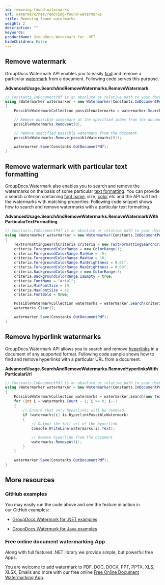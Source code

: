 ```yaml
---
id: removing-found-watermarks
url: watermark/net/removing-found-watermarks
title: Removing found watermarks
weight: 2
description: ""
keywords: 
productName: GroupDocs.Watermark for .NET
hideChildren: False
---
```

## Remove watermark

GroupDocs.Watermark API enables you to easily [find](https://apireference.groupdocs.com/net/watermark/groupdocs.watermark/watermarker/methods/search) and remove a particular [watermark](https://apireference.groupdocs.com/net/watermark/groupdocs.watermark.search/possiblewatermark) from a document. Following code serves this purpose.

**AdvancedUsage.SearchAndRemoveWatermarks.RemoveWatermark**

```csharp
// Constants.InDocumentPdf is an absolute or relative path to your document. Ex: @"C:\Docs\document.pdf"
using (Watermarker watermarker = new Watermarker(Constants.InDocumentPdf))
{
    PossibleWatermarkCollection possibleWatermarks = watermarker.Search();

    // Remove possible watermark at the specified index from the document.
    possibleWatermarks.RemoveAt(0);

    // Remove specified possible watermark from the document.
    possibleWatermarks.Remove(possibleWatermarks[0]);

    watermarker.Save(Constants.OutDocumentPdf);
}
```

## Remove watermark with particular text formatting

GroupDocs.Watermark also enables you to search and remove the watermarks on the basis of some particular [text formatting](https://apireference.groupdocs.com/net/watermark/groupdocs.watermark.search.searchcriteria/textformattingsearchcriteria). You can provide a search criterion containing [font name](https://apireference.groupdocs.com/net/watermark/groupdocs.watermark.search.searchcriteria/textformattingsearchcriteria/properties/fontname), size, [color](https://apireference.groupdocs.com/net/watermark/groupdocs.watermark.search.searchcriteria/textformattingsearchcriteria/properties/foregroundcolorrange) etc and the API will find the watermarks with matching properties. Following code snippet shows how to search and remove watermarks with a particular text formatting.

**AdvancedUsage.SearchAndRemoveWatermarks.RemoveWatermarkWithParticularTextFormatting**

```csharp
// Constants.InDocumentPdf is an absolute or relative path to your document. Ex: @"C:\Docs\document.pdf"
using (Watermarker watermarker = new Watermarker(Constants.InDocumentPdf))
{
    TextFormattingSearchCriteria criteria = new TextFormattingSearchCriteria();
    criteria.ForegroundColorRange = new ColorRange();
    criteria.ForegroundColorRange.MinHue = -5;
    criteria.ForegroundColorRange.MaxHue = 10;
    criteria.ForegroundColorRange.MinBrightness = 0.01f;
    criteria.ForegroundColorRange.MaxBrightness = 0.99f;
    criteria.BackgroundColorRange = new ColorRange();
    criteria.BackgroundColorRange.IsEmpty = true;
    criteria.FontName = "Arial";
    criteria.MinFontSize = 19;
    criteria.MaxFontSize = 42;
    criteria.FontBold = true;

    PossibleWatermarkCollection watermarks = watermarker.Search(criteria);
    watermarks.Clear();

    watermarker.Save(Constants.OutDocumentPdf);
}
```

## Remove hyperlink watermarks 

GroupDocs.Watermark API allows you to search and remove [hyperlinks](https://apireference.groupdocs.com/net/watermark/groupdocs.watermark.search/hyperlinkpossiblewatermark) in a document of any supported format. Following code sample shows how to find and remove hyperlinks with a particular URL from a document.

**AdvancedUsage.SearchAndRemoveWatermarks.RemoveHyperlinksWithParticularUrl**

```csharp
// Constants.InDocumentPdf is an absolute or relative path to your document. Ex: @"C:\Docs\document.pdf"
using (Watermarker watermarker = new Watermarker(Constants.InDocumentPdf))
{
    PossibleWatermarkCollection watermarks = watermarker.Search(new TextSearchCriteria(new Regex(@"someurl\.com")));
    for (int i = watermarks.Count - 1; i >= 0; i--)
    {
        // Ensure that only hyperlinks will be removed.
        if (watermarks[i] is HyperlinkPossibleWatermark)
        {
            // Output the full url of the hyperlink
            Console.WriteLine(watermarks[i].Text);

            // Remove hyperlink from the document
            watermarks.RemoveAt(i);
        }
    }

    watermarker.Save(Constants.OutDocumentPdf);
}
```

## More resources

### GitHub examples

You may easily run the code above and see the feature in action in our GitHub examples:

*   [GroupDocs.Watermark for .NET examples](https://github.com/groupdocs-watermark/GroupDocs.Watermark-for-.NET)
    
*   [GroupDocs.Watermark for Java examples](https://github.com/groupdocs-watermark/GroupDocs.Watermark-for-Java)
    

### Free online document watermarking App

Along with full featured .NET library we provide simple, but powerful free Apps.

You are welcome to add watermark to PDF, DOC, DOCX, PPT, PPTX, XLS, XLSX, Emails and more with our free online [Free Online Document Watermarking App](https://products.groupdocs.app/watermark).
